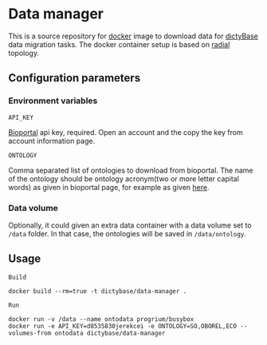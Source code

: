 # Data manager
This is a source repository for [docker](http://docker.io) image to download data for
[dictyBase](http://dictybase.org) data migration tasks. The docker container setup is based on [radial](https://github.com/radial/docs)
topology. 

## Configuration parameters

### Environment variables

`API_KEY`

[Bioportal](http://bioportal.bioontology.org/) api key, required. Open an
account and the copy the key from account information page.

`ONTOLOGY`

Comma separated list of ontologies to download from bioportal. The name of the
ontology should be ontology acronym(two or more letter capital words) as given
in bioportal page, for example as given [here](http://bioportal.bioontology.org/ontologies?filter=OBO_Foundry).

### Data volume

Optionally, it could given an extra data container with a data volume set to
```/data``` folder. In that case, the ontologies will be saved
in ```/data/ontology```.

## Usage

`Build`

```docker build --rm=true -t dictybase/data-manager .```

`Run`

```
docker run -v /data --name ontodata progrium/busybox
docker run -e API_KEY=d8535830jerekcei -e ONTOLOGY=SO,OBOREL,ECO --volumes-from ontodata dictybase/data-manager
```

